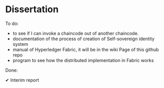 # Dissertation

To do:

- to see if I can invoke a chaincode out of another chaincode. 
- documentation of the process of creation of Self-sovereign identity system 
- manual of Hyperledger Fabric, it will be in the wiki Page of this github repo
- program to see how the distributed implementation in Fabric works


Done: 

✔ Interim report


